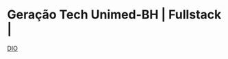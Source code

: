 # Geração Tech Unimed-BH | Fullstack | 
[DIO](https://web.dio.me/track/geracao-tech-unimed-bh-fullstack)

